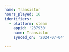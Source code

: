 ```yaml
---
name: Transistor
hours_played: 16
identifiers:
  - platform: steam
    appid: '237930'
    name: Transistor
    synced_on: '2024-07-04'

---
```

